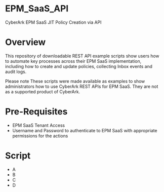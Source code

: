 # EPM_SaaS_API
CyberArk EPM SaaS JIT Policy Creation via API

# Overview
This repository of downloadable REST API example scripts show users how to automate key processes across their EPM SaaS implementation, including how to create and update policies, collecting Inbox events and audit logs.

Please note These scripts were made available as examples to show administrators how to use CyberArk REST APIs for EPM SaaS. They are not as a supported product of CyberArk.

# Pre-Requisites
- EPM SaaS Tenant Access
- Username and Password to authenticate to EPM SaaS with appropriate permissions for the actions

# Script
- A
- B
- C
- D
